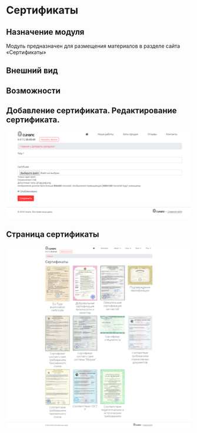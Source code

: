# Сертификаты
## Назначение модуля
Модуль предназначен для размещения материалов в разделе сайта «Сертификаты»
## Внешний вид


## Возможности


## Добавление сертификата. Редактирование сертификата.
<img src="https://github.com/synapse-studio/helper/blob/master/tz/certificate/certificate.png">







## Страница сертификаты
<img src="https://github.com/synapse-studio/helper/blob/master/tz/certificate/certificate_1.png">








